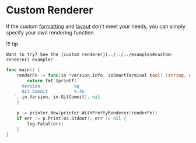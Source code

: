 # Custom Renderer

If the custom [formatting](./format.md) and [layout](./layout.md) don't meet your needs, you can simply specify your own rendering function.

!!! tip

    Want to try? See the [custom renderer](../../../examples#custom-renderer) example!

```go
func main() {
	renderFn := func(in *version.Info, isSmartTerminal bool) (string, error) {
		return fmt.Sprintf(`
      Version             %q
      Git Commit          %.4s
   `, in.Version, in.GitCommit), nil
	}

	p := printer.New(printer.WithPrettyRenderer(renderFn))
	if err := p.Print(os.Stdout); err != nil {
		log.Fatal(err)
	}
}
```
